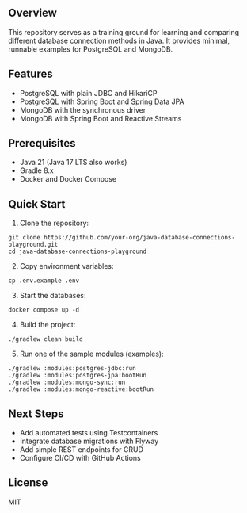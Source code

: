 ## Overview

This repository serves as a training ground for learning and comparing different database connection methods in Java. It provides minimal, runnable examples for PostgreSQL and MongoDB.

## Features

- PostgreSQL with plain JDBC and HikariCP
- PostgreSQL with Spring Boot and Spring Data JPA
- MongoDB with the synchronous driver
- MongoDB with Spring Boot and Reactive Streams

## Prerequisites

- Java 21 (Java 17 LTS also works)
- Gradle 8.x
- Docker and Docker Compose

## Quick Start

1. Clone the repository:
```
git clone https://github.com/your-org/java-database-connections-playground.git
cd java-database-connections-playground
```
2. Copy environment variables:
```
cp .env.example .env
```
3. Start the databases:
```
docker compose up -d
```
4. Build the project:
```
./gradlew clean build
```
5. Run one of the sample modules (examples):
```
./gradlew :modules:postgres-jdbc:run
./gradlew :modules:postgres-jpa:bootRun
./gradlew :modules:mongo-sync:run
./gradlew :modules:mongo-reactive:bootRun
```

## Next Steps

- Add automated tests using Testcontainers
- Integrate database migrations with Flyway
- Add simple REST endpoints for CRUD
- Configure CI/CD with GitHub Actions

## License

MIT
